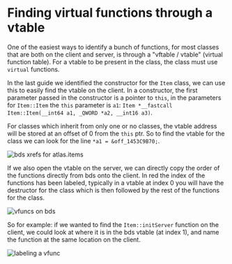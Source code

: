 # Finding virtual functions through a vtable

One of the easiest ways to identify a bunch of functions, for most classes that are both on the client and server, is through a "vftable / vtable" (virtual function table). For a vtable to be present in the class, the class must use `virtual` functions.

In the last guide we identified the constructor for the `Item` class, we can use this to easily find the vtable on the client. In a constructor, the first parameter passed in the constructor is a pointer to `this`, in the parameters for `Item::Item` the `this` parameter is `a1`: `Item *__fastcall Item::Item(__int64 a1, _QWORD *a2, __int16 a3)`.

For classes which inherit from only one or no classes, the vtable address will be stored at an offset of 0 from the `this` ptr. So to find the vtable for the class we can look for the line `*a1 = &off_1453C9B70;`.

![bds xrefs for atlas.items](/beginners-guide/functions-from-a-vtable/vtable_offset.png)

If we also open the vtable on the server, we can directly copy the order of the functions directly from bds onto the client. In red the index of the functions has been labeled, typically in a vtable at index 0 you will have the destructor for the class which is then followed by the rest of the functions for the class.

![vfuncs on bds](/beginners-guide/functions-from-a-vtable/vtable_order.png)

So for example: if we wanted to find the `Item::initServer` function on the client, we could look at where it is in the bds vtable (at index 1), and name the function at the same location on the client.

![labeling a vfunc](/beginners-guide/functions-from-a-vtable/labeled_vfunc.png)
